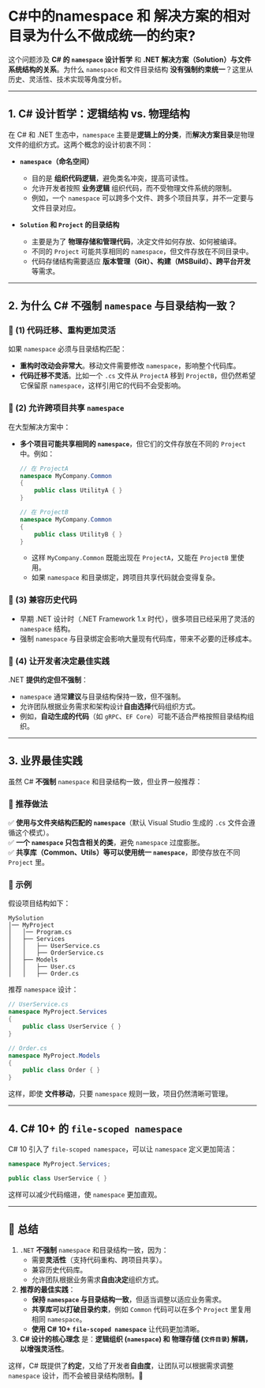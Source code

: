 # C#中的namespace 和 解决方案的相对目录为什么不做成统一的约束?

这个问题涉及 **C# 的 `namespace` 设计哲学** 和 **.NET 解决方案（Solution）与文件系统结构的关系**。为什么 `namespace` 和文件目录结构 **没有强制约束统一**？这里从历史、灵活性、技术实现等角度分析。  

---

## **1. C# 设计哲学：逻辑结构 vs. 物理结构**
在 C# 和 .NET 生态中，`namespace` 主要是**逻辑上的分类**，而**解决方案目录**是物理文件的组织方式。这两个概念的设计初衷不同：  

- **`namespace`（命名空间）**
  - 目的是 **组织代码逻辑**，避免类名冲突，提高可读性。
  - 允许开发者按照 **业务逻辑** 组织代码，而不受物理文件系统的限制。
  - 例如，一个 `namespace` 可以跨多个文件、跨多个项目共享，并不一定要与文件目录对应。  

- **`Solution` 和 `Project` 的目录结构**
  - 主要是为了 **物理存储和管理代码**，决定文件如何存放、如何被编译。
  - 不同的 `Project` 可能共享相同的 `namespace`，但文件存放在不同目录中。
  - 代码存储结构需要适应 **版本管理（Git）、构建（MSBuild）、跨平台开发** 等需求。  

---

## **2. 为什么 C# 不强制 `namespace` 与目录结构一致？**
### **🔹 (1) 代码迁移、重构更加灵活**
如果 `namespace` 必须与目录结构匹配：
- **重构时改动会非常大**。移动文件需要修改 `namespace`，影响整个代码库。
- **代码迁移不灵活**。比如一个 `.cs` 文件从 `ProjectA` 移到 `ProjectB`，但仍然希望它保留原 `namespace`，这样引用它的代码不会受影响。

### **🔹 (2) 允许跨项目共享 `namespace`**
在大型解决方案中：
- **多个项目可能共享相同的 `namespace`**，但它们的文件存放在不同的 `Project` 中。例如：
  ```csharp
  // 在 ProjectA
  namespace MyCompany.Common
  {
      public class UtilityA { }
  }

  // 在 ProjectB
  namespace MyCompany.Common
  {
      public class UtilityB { }
  }
  ```
  - 这样 `MyCompany.Common` 既能出现在 `ProjectA`，又能在 `ProjectB` 里使用。
  - 如果 `namespace` 和目录绑定，跨项目共享代码就会变得复杂。

### **🔹 (3) 兼容历史代码**
- 早期 .NET 设计时（.NET Framework 1.x 时代），很多项目已经采用了灵活的 `namespace` 结构。
- 强制 `namespace` 与目录绑定会影响大量现有代码库，带来不必要的迁移成本。

### **🔹 (4) 让开发者决定最佳实践**
.NET **提供约定但不强制**：
- `namespace` 通常**建议**与目录结构保持一致，但不强制。
- 允许团队根据业务需求和架构设计**自由选择**代码组织方式。
- 例如，**自动生成的代码**（如 `gRPC`、`EF Core`）可能不适合严格按照目录结构组织。

---

## **3. 业界最佳实践**
虽然 C# **不强制** `namespace` 和目录结构一致，但业界一般推荐：
### **📌 推荐做法**
✅ **使用与文件夹结构匹配的 `namespace`**（默认 Visual Studio 生成的 `.cs` 文件会遵循这个模式）。  
✅ **一个 `namespace` 只包含相关的类**，避免 `namespace` 过度膨胀。  
✅ **共享库（Common、Utils）等可以使用统一 `namespace`**，即使存放在不同 `Project` 里。  

### **📌 示例**
假设项目结构如下：
```
MySolution
│── MyProject
│   │── Program.cs
│   ├── Services
│   │   ├── UserService.cs
│   │   ├── OrderService.cs
│   ├── Models
│   │   ├── User.cs
│   │   ├── Order.cs
```
推荐 `namespace` 设计：
```csharp
// UserService.cs
namespace MyProject.Services
{
    public class UserService { }
}

// Order.cs
namespace MyProject.Models
{
    public class Order { }
}
```
这样，即使 **文件移动**，只要 `namespace` 规则一致，项目仍然清晰可管理。

---

## **4. C# 10+ 的 `file-scoped namespace`**
C# 10 引入了 `file-scoped namespace`，可以让 `namespace` 定义更加简洁：
```csharp
namespace MyProject.Services;

public class UserService { }
```
这样可以减少代码缩进，使 `namespace` 更加直观。

---

## **📌 总结**
1. `.NET` **不强制** `namespace` 和目录结构一致，因为：
   - 需要**灵活性**（支持代码重构、跨项目共享）。
   - 兼容历史代码库。
   - 允许团队根据业务需求**自由决定**组织方式。
2. **推荐的最佳实践**：
   - **保持 `namespace` 与目录结构一致**，但适当调整以适应业务需求。
   - **共享库可以打破目录约束**，例如 `Common` 代码可以在多个 `Project` 里复用相同 `namespace`。
   - **使用 C# 10+ `file-scoped namespace`** 让代码更加清晰。
3. **C# 设计的核心理念** 是：**逻辑组织 (`namespace`) 和 物理存储 (`文件目录`) 解耦，以增强灵活性**。

这样，C# 既提供了**约定**，又给了开发者**自由度**，让团队可以根据需求调整 `namespace` 设计，而不会被目录结构限制。🚀